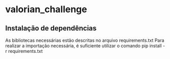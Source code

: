 # valorian_challenge

## Instalação de dependências
As bibliotecas necessárias estão descritas no arquivo requirements.txt
Para realizar a importação necessária, é suficiente utilizar o comando pip install -r requirements.txt

